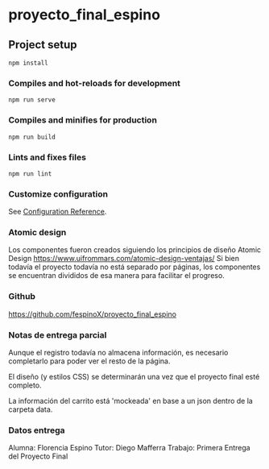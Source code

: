 # proyecto_final_espino

## Project setup
```
npm install
```

### Compiles and hot-reloads for development
```
npm run serve
```

### Compiles and minifies for production
```
npm run build
```

### Lints and fixes files
```
npm run lint
```

### Customize configuration
See [Configuration Reference](https://cli.vuejs.org/config/).

### Atomic design
Los componentes fueron creados siguiendo los principios de diseño Atomic Design
https://www.uifrommars.com/atomic-design-ventajas/
Si bien todavía el proyecto todavía no está separado por páginas, los componentes se encuentran divididos de esa manera para facilitar el progreso.


### Github
https://github.com/fespinoX/proyecto_final_espino

### Notas de entrega parcial
Aunque el registro todavía no almacena información, es necesario completarlo para poder ver el resto de la página.

El diseño (y estilos CSS) se determinarán una vez que el proyecto final esté completo.

La información del carrito está 'mockeada' en base a un json dentro de la carpeta data.


### Datos entrega
Alumna: Florencia Espino
Tutor: Diego Mafferra
Trabajo: Primera Entrega del Proyecto Final